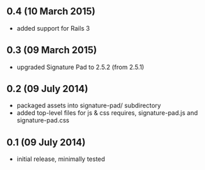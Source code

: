## 0.4 (10 March 2015)

  - added support for Rails 3

## 0.3 (09 March 2015)

  - upgraded Signature Pad to 2.5.2 (from 2.5.1)

## 0.2 (09 July 2014)

  - packaged assets into signature-pad/ subdirectory
  - added top-level files for js & css requires, signature-pad.js and signature-pad.css

## 0.1 (09 July 2014)
  
  - initial release, minimally tested

